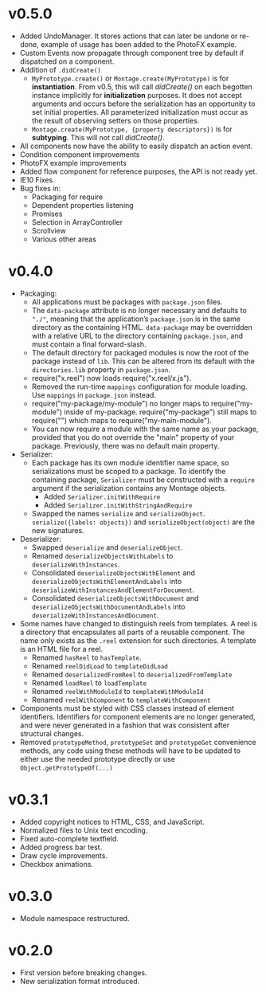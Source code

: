 # v0.5.0

-   Added UndoManager.
    It stores actions that can later be undone or re-done,
    example of usage has been added to the PhotoFX example.
-   Custom Events now propagate through component tree by default if
    dispatched on a component.
-   Addition of ``.didCreate()``
    - ``MyPrototype.create()`` or ``Montage.create(MyPrototype)`` is for
    **instantiation**. From v0.5, this will call _didCreate()_ on each
    begotten instance implicitly for **initialization** purposes. It does
    not accept arguments and occurs before the serialization has an
    opportunity to set initial properties.
    All parameterized initialization must occur as the result of
    observing setters on those properties.
    -   ``Montage.create(MyPrototype, {property descriptors})`` is for
    **subtyping**. This will not call _didCreate()_.
-   All components now have the ability to easily dispatch an action event.
-   Condition component improvements
-   PhotoFX example improvements
-   Added flow component for reference purposes, the API is not ready yet.
-   IE10 Fixes.
-   Bug fixes in:
    -   Packaging for require
    -   Dependent properties listening
    -   Promises
    -   Selection in ArrayController
    -   Scrollview
    -   Various other areas

# v0.4.0

-   Packaging:
    -   All applications must be packages with ``package.json`` files.
    -   The ``data-package`` attribute is no longer necessary and
        defaults to ``"./"``, meaning that the application’s
        ``package.json`` is in the same directory as the containing
        HTML.  ``data-package`` may be overridden with a relative URL to
        the directory containing ``package.json``, and must contain a
        final forward-slash.
    -   The default directory for packaged modules is now the root of
        the package instead of ``lib``.  This can be altered from its
        default with the ``directories.lib`` property in
        ``package.json``.
    -   require("x.reel") now loads require("x.reel/x.js").
    -   Removed the run-time ``mappings`` configuration for module
        loading.  Use ``mappings`` in ``package.json`` instead.
    -   require("my-package/my-module") no longer maps to
        require("my-module") inside of my-package.
        require("my-package") still maps to require("") which maps to
        require("my-main-module").
    -   You can now require a module with the same name as your package,
        provided that you do not override the "main" property of your
        package.  Previously, there was no default main property.
-   Serializer:
    -   Each package has its own module identifier name space, so
        serializations must be scoped to a package.  To identify the
        containing package, ``Serializer`` must be constructed with a
        ``require`` argument if the serialization contains any Montage
        objects.
        -   Added ``Serializer.initWithRequire``
        -   Added ``Serializer.initWithStringAndRequire``
    -   Swapped the names ``serialize`` and ``serializeObject``.
        ``serialize({labels: objects})`` and
        ``serializeObject(object)`` are the new signatures.
-   Deserializer:
    -   Swapped ``deserialize`` and ``deserializeObject``.
    -   Renamed ``deserializeObjectsWithLabels`` to
        ``deserializeWithInstances``.
    -   Consolidated ``deserializeObjectsWithElement`` and
        ``deserializeObjectsWithElementAndLabels`` into
        ``deserializeWithInstancesAndElementForDocument``.
    -   Consolidated ``deserializeObjectsWithDocument`` and
        ``deserializeObjectsWithDocumentAndLabels`` into
        ``deserializeWithInstancesAndDocument``.
-   Some names have changed to distinguish reels from templates.  A
    reel is a directory that encapsulates all parts of a reusable
    component.  The name only exists as the ``.reel`` extension for
    such directories.  A template is an HTML file for a reel.
    -   Renamed ``hasReel`` to ``hasTemplate``.
    -   Renamed ``reelDidLoad`` to ``templateDidLoad``
    -   Renamed ``deserializedFromReel`` to ``deserializedFromTemplate``
    -   Renamed ``loadReel`` to ``loadTemplate``
    -   Renamed ``reelWithModuleId`` to ``templateWithModuleId``
    -   Renamed ``reelWithComponent`` to ``templateWithComponent``
-   Components must be styled with CSS classes instead of element
    identifiers.  Identifiers for component elements are no longer
    generated, and were never generated in a fashion that was consistent
    after structural changes.
-   Removed ``prototypeMethod``, ``prototypeSet`` and ``prototypeGet``
    convenience methods, any code using these methods will have to be
    updated to either use the needed prototype directly or use
    ``Object.getPrototypeOf(...)``

# v0.3.1

-   Added copyright notices to HTML, CSS, and JavaScript.
-   Normalized files to Unix text encoding.
-   Fixed auto-complete textfield.
-   Added progress bar test.
-   Draw cycle improvements.
-   Checkbox animations.

# v0.3.0

-   Module namespace restructured.

# v0.2.0

-   First version before breaking changes.
-   New serialization format introduced.


